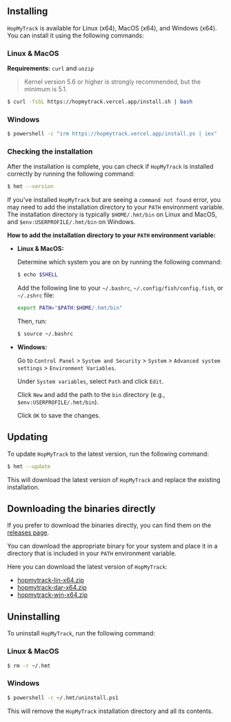 ## Installing

`HopMyTrack` is available for Linux (x64), MacOS (x64), and Windows (x64). You can install it using the following commands:

### Linux & MacOS

**Requirements:** `curl` and `unzip`

> Kernel version 5.6 or higher is strongly recommended, but the minimum is 5.1.

```bash
$ curl -fsSL https://hopmytrack.vercel.app/install.sh | bash
```

### Windows

```bash
$ powershell -c "irm https://hopmytrack.vercel.app/install.ps | iex"
```

### Checking the installation

After the installation is complete, you can check if `HopMyTrack` is installed correctly by running the following command:

```bash
$ hmt --version
```

If you've installed `HopMyTrack` but are seeing a `command not found` error, you may need to add the installation directory to your `PATH` environment variable. The installation directory is typically `$HOME/.hmt/bin` on Linux and MacOS, and `$env:USERPROFILE/.hmt/bin` on Windows.

**How to add the installation directory to your `PATH` environment variable:**

- **Linux & MacOS:**

  Determine which system you are on by running the following command:

  ```bash
  $ echo $SHELL
  ```

  Add the following line to your `~/.bashrc`, `~/.config/fish/config.fish`, or `~/.zshrc` file:

  ```bash
  export PATH="$PATH:$HOME/.hmt/bin"
  ```

  Then, run:

  ```bash
  $ source ~/.bashrc
  ```

- **Windows:**

  Go to `Control Panel` > `System and Security` > `System` > `Advanced system settings` > `Environment Variables`.

  Under `System variables`, select `Path` and click `Edit`.

  Click `New` and add the path to the `bin` directory (e.g., `$env:USERPROFILE/.hmt/bin`).

  Click `OK` to save the changes.

## Updating

To update `HopMyTrack` to the latest version, run the following command:

```bash
$ hmt --update
```

This will download the latest version of `HopMyTrack` and replace the existing installation.

## Downloading the binaries directly

If you prefer to download the binaries directly, you can find them on the [releases page](https://github.com/gastonchenet/hopmytrack/releases).

You can download the appropriate binary for your system and place it in a directory that is included in your `PATH` environment variable.

Here you can download the latest version of `HopMyTrack`:

- [hopmytrack-lin-x64.zip](https://github.com/gastonchenet/hopmytrack/releases/latest/download/hopmytrack-lin-x64.zip)
- [hopmytrack-dar-x64.zip](https://github.com/gastonchenet/hopmytrack/releases/latest/download/hopmytrack-dar-x64.zip)
- [hopmytrack-win-x64.zip](https://github.com/gastonchenet/hopmytrack/releases/latest/download/hopmytrack-win-x64.zip)

## Uninstalling

To uninstall `HopMyTrack`, run the following command:

### Linux & MacOS

```bash
$ rm -r ~/.hmt
```

### Windows

```bash
$ powershell -c ~/.hmt/uninstall.ps1
```

This will remove the `HopMyTrack` installation directory and all its contents.
